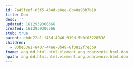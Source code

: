```yaml
---
id: 7a45feef-03f5-434d-abee-8b40a93b7b18
title: Dom
desc: ''
updated: 1612939306366
created: 1612939306366
stub: true
parent: ebde22a1-f43d-4946-919d-5b0f03228538
children:
  - 83be5361-8407-44ee-8b49-8f3812f7e3b9
fname: ang.dd.html.html.element.ang.zdarzenie.html.dom
hpath: ang.dd.html.html.element.ang.zdarzenie.html.dom
---
```



